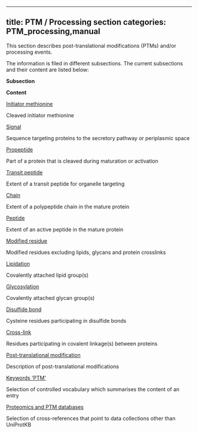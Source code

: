 
---
title: PTM / Processing section
categories: PTM_processing,manual
---

This section describes post-translational modifications (PTMs) and/or processing events.

The information is filed in different subsections. The current subsections and their content are listed below:

**Subsection**

**Content**

[Initiator methionine](http://www.uniprot.org/manual/init_met)

Cleaved initiator methionine

[Signal](http://www.uniprot.org/manual/signal)

Sequence targeting proteins to the secretory pathway or periplasmic space

[Propeptide](http://www.uniprot.org/manual/propep)

Part of a protein that is cleaved during maturation or activation

[Transit peptide](http://www.uniprot.org/manual/transit)

Extent of a transit peptide for organelle targeting

[Chain](http://www.uniprot.org/manual/chain)

Extent of a polypeptide chain in the mature protein

[Peptide](http://www.uniprot.org/manual/peptide)

Extent of an active peptide in the mature protein

[Modified residue](http://www.uniprot.org/manual/mod_res)

Modified residues excluding lipids, glycans and protein crosslinks

[Lipidation](http://www.uniprot.org/manual/lipid)

Covalently attached lipid group(s)

[Glycosylation](http://www.uniprot.org/manual/carbohyd)

Covalently attached glycan group(s)

[Disulfide bond](http://www.uniprot.org/manual/disulfid)

Cysteine residues participating in disulfide bonds

[Cross-link](http://www.uniprot.org/manual/crosslnk)

Residues participating in covalent linkage(s) between proteins

[Post-translational modification](http://www.uniprot.org/manual/post-translational_modification)

Description of post-translational modifications

[Keywords 'PTM'](http://www.uniprot.org/keywords/KW-9991)

Selection of controlled vocabulary which summarises the content of an entry

[Proteomics and PTM databases](http://www.uniprot.org/manual/cross_references_section)

Selection of cross-references that point to data collections other than UniProtKB
        
